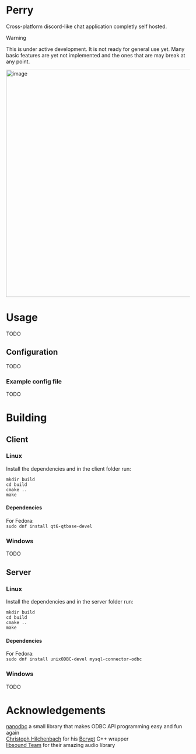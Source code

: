 # Perry
Cross-platform discord-like chat application completly self hosted.

> [!WARNING]  
> This is under active development. It is not ready for general use yet. Many basic features are yet not implemented and the ones that are may break at any point.

<img width="999" height="621" alt="image" src="https://github.com/user-attachments/assets/0375b156-0fd3-4fb6-b06c-b33c44971530" />


# Usage
TODO

## Configuration
TODO

### Example config file
TODO

# Building
## Client
### Linux
Install the dependencies and in the client folder run:
```
mkdir build
cd build
cmake ..
make
```

#### Dependencies
For Fedora:  
`sudo dnf install qt6-qtbase-devel`

### Windows
TODO


## Server
### Linux
Install the dependencies and in the server folder run:
```
mkdir build
cd build
cmake ..
make
```

#### Dependencies
For Fedora:  
`sudo dnf install unixODBC-devel mysql-connector-odbc`

### Windows
TODO


# Acknowledgements
[nanodbc](https://nanodbc.github.io/nanodbc/) a small library that makes ODBC API programming easy and fun again  
[Christoph Hilchenbach](https://github.com/hilch) for his [Bcrypt](https://github.com/hilch/Bcrypt.cpp) C++ wrapper  
[libsound Team](http://libsound.io/) for their amazing audio library  
